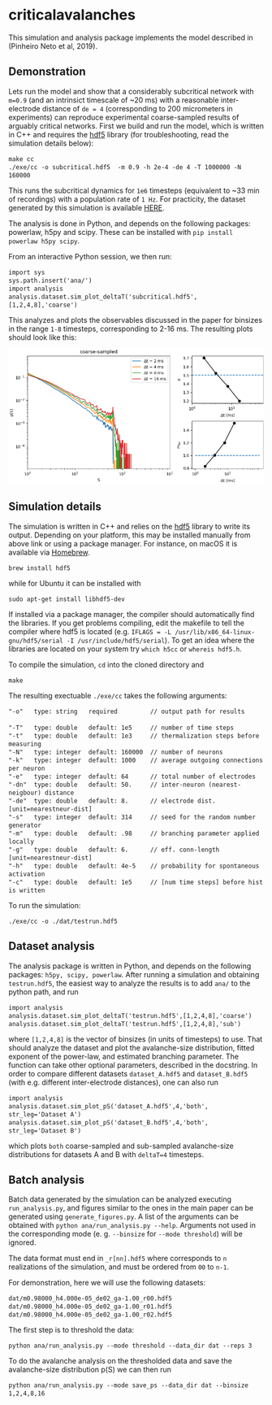 # criticalavalanches

This simulation and analysis package implements the model described in (Pinheiro Neto et al, 2019).

## Demonstration

Lets run the model and show that a considerably subcritical network with `m=0.9` (and an intrinsict timescale of ~20 ms) with a reasonable inter-electrode distance of `de = 4` (corresponding to 200 micrometers in experiments) can reproduce experimental coarse-sampled results of arguably critical networks.
First we build and run the model, which is written in C++ and requires the [hdf5](https://www.hdfgroup.org/downloads/hdf5/) library (for troubleshooting, read the simulation details below):
```
make cc
./exe/cc -o subcritical.hdf5  -m 0.9 -h 2e-4 -de 4 -T 1000000 -N 160000
```
This runs the subcritical dynamics for `1e6` timesteps (equivalent to ~33 min of recordings) with a population rate of `1 Hz`. For practicity, the dataset generated by this simulation is available [HERE](https://www.dropbox.com/s/s80faempe1hd3hs/subcritical.hdf5?dl=1).

The analysis is done in Python, and depends on the following packages: powerlaw, h5py and scipy. These can be installed with `pip install powerlaw h5py scipy`.

From an interactive Python session, we then run:

 ```
 import sys
 sys.path.insert('ana/')
 import analysis
 analysis.dataset.sim_plot_deltaT('subcritical.hdf5',[1,2,4,8],'coarse')

```
This analyzes and plots the observables discussed in the paper for binsizes in the range `1-8` timesteps, corresponding to 2-16 ms. The resulting plots should look like this:

!["subcritical coarse-sampled results"](img/subcritical_coarsesampled.png)

## Simulation details

The simulation is written in C++ and relies on the [hdf5](https://www.hdfgroup.org/downloads/hdf5/) library to write its output.
Depending on your platform, this may be installed manually from above link or using a package manager. For instance, on macOS it is available via [Homebrew](https://brew.sh/index_de).

```
brew install hdf5
```

while for Ubuntu it can be installed with
```
sudo apt-get install libhdf5-dev
````

If installed via a package manager, the compiler should automatically find the libraries. If you get problems compiling, edit the makefile to tell the compiler where hdf5 is located (e.g. `IFLAGS = -L /usr/lib/x86_64-linux-gnu/hdf5/serial -I /usr/include/hdf5/serial`). To get an idea where the libraries are located on your system try `which h5cc` or `whereis hdf5.h`.

To compile the simulation, `cd` into the cloned directory and

```
make
```

The resulting exectuable `./exe/cc` takes the following arguments:

```
"-o"   type: string   required         // output path for results

"-T"   type: double   default: 1e5     // number of time steps
"-t"   type: double   default: 1e3     // thermalization steps before measuring
"-N"   type: integer  default: 160000  // number of neurons
"-k"   type: integer  default: 1000    // average outgoing connections per neuron
"-e"   type: integer  default: 64      // total number of electrodes
"-dn"  type: double   default: 50.     // inter-neuron (nearest-neigbour) distance
"-de"  type: double   default: 8.      // electrode dist. [unit=nearestneur-dist]
"-s"   type: integer  default: 314     // seed for the random number generator
"-m"   type: double   default: .98     // branching parameter applied locally
"-g"   type: double   default: 6.      // eff. conn-length [unit=nearestneur-dist]
"-h"   type: double   default: 4e-5    // probability for spontaneous activation
"-c"   type: double   default: 1e5     // [num time steps] before hist is written
```

To run the simulation:

```
./exe/cc -o ./dat/testrun.hdf5
```

## Dataset analysis

The analysis package is written in Python, and depends on the following packages: `h5py, scipy, powerlaw`.  After running a simulation and obtaining `testrun.hdf5`, the easiest way to analyze the results is to add `ana/` to the python path, and run

```
import analysis
analysis.dataset.sim_plot_deltaT('testrun.hdf5',[1,2,4,8],'coarse')
analysis.dataset.sim_plot_deltaT('testrun.hdf5',[1,2,4,8],'sub')
```

where `[1,2,4,8]` is the vector of binsizes (in units of timesteps) to use. That should analyze the dataset and plot the avalanche-size distribution, fitted exponent of the power-law, and estimated branching parameter. The function can take other optional parameters, described in the docstring. In order to compare different datasets `dataset_A.hdf5` and `dataset_B.hdf5` (with e.g. different inter-electrode distances), one can also run

```
import analysis
analysis.dataset.sim_plot_pS('dataset_A.hdf5',4,'both', str_leg='Dataset A')
analysis.dataset.sim_plot_pS('dataset_B.hdf5',4,'both', str_leg='Dataset B')
```

which plots `both` coarse-sampled and sub-sampled avalanche-size distributions for datasets A and B with `deltaT=4` timesteps.

## Batch analysis

Batch data generated by the simulation can be analyzed executing `run_analysis.py`, and figures similar to the ones in the main paper can be generated using `generate_figures.py`. A list of the arguments can be obtained with `python ana/run_analysis.py --help`. Arguments not used in the corresponding mode (e. g. `--binsize` for `--mode threshold`) will be ignored.

The data format must end in `_r[nn].hdf5` where corresponds to `n` realizations of the simulation, and must be ordered from `00` to `n-1`.

For demonstration, here we will use the following datasets:
```
dat/m0.98000_h4.000e-05_de02_ga-1.00_r00.hdf5
dat/m0.98000_h4.000e-05_de02_ga-1.00_r01.hdf5
dat/m0.98000_h4.000e-05_de02_ga-1.00_r02.hdf5
```

The first step is to threshold the data:
```
python ana/run_analysis.py --mode threshold --data_dir dat --reps 3
```
To do the avalanche analysis on the thresholded data and save the avalanche-size distribution p(S) we can then run

```
python ana/run_analysis.py --mode save_ps --data_dir dat --binsize 1,2,4,8,16
```

